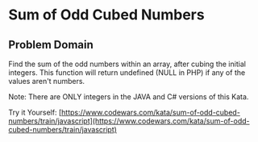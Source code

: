 # Sum of Odd Cubed Numbers

## Problem Domain 

Find the sum of the odd numbers within an array, after cubing the initial integers. This function will return undefined (NULL in PHP) if any of the values aren't numbers.

Note: There are ONLY integers in the JAVA and C# versions of this Kata.

Try it Yourself: [https://www.codewars.com/kata/sum-of-odd-cubed-numbers/train/javascript](https://www.codewars.com/kata/sum-of-odd-cubed-numbers/train/javascript)